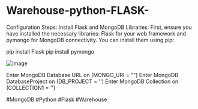 # Warehouse-python-FLASK-

Configuration Steps:
Install Flask and MongoDB Libraries:
First, ensure you have installed the necessary libraries: Flask for your web framework and pymongo for MongoDB connectivity. You can install them using pip:

pip install Flask
pip install pymongo


![image](https://github.com/Luxzzifer/Warehouse-python-FLASK-/assets/135999889/e7fc2e6a-0c6c-4ab4-b1f0-c38cd9e3b1ae)



Enter MongoDB Database URL on (MONGO_URI = "")
Enter MongoDB DatabaseProject on (DB_PROJECT = '') 
Enter MongoDB Collection on (COLLECTION1 = '')


#MongoDB
#Python
#Flask
#Warehouse



